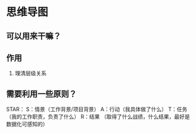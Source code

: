# 思维导图

## 可以用来干嘛？

## 作用
1. 理清层级关系

## 需要利用一些原则？
STAR：
S：情景（工作背景/项目背景）
A：行动（我具体做了什么）
T：任务（我的工作职责，负责了什么）
R：结果 （取得了什么战绩，什么结果，最好是数据化可感知的）
